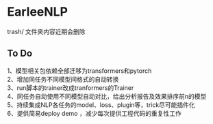 # EarleeNLP
trash/ 文件夹内容近期会删除
  
  
## To Do
1、模型相关包依赖全部迁移为transformers和pytorch      
2、增加同任务不同模型间格式的自动转换       
3、run脚本的trainer改成tranformers的Trainer      
4、同任务自动使用不同模型自动对比，给出分析报告及效果排序前n的模型        
5、持续集成NLP各任务的model、loss、plugin等，trick尽可能插件化        
6、提供简易deploy demo ，减少每次提供工程代码的重复性工作         
